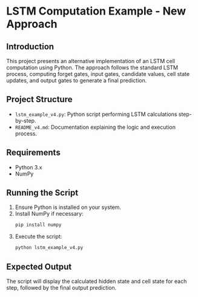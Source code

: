 # LSTM Computation Example - New Approach

## Introduction
This project presents an alternative implementation of an LSTM cell computation using Python. The approach follows the standard LSTM process, computing forget gates, input gates, candidate values, cell state updates, and output gates to generate a final prediction.

## Project Structure
- `lstm_example_v4.py`: Python script performing LSTM calculations step-by-step.
- `README_v4.md`: Documentation explaining the logic and execution process.

## Requirements
- Python 3.x
- NumPy

## Running the Script
1. Ensure Python is installed on your system.
2. Install NumPy if necessary:
   ```sh
   pip install numpy
   ```
3. Execute the script:
   ```sh
   python lstm_example_v4.py
   ```

## Expected Output
The script will display the calculated hidden state and cell state for each step, followed by the final output prediction.
